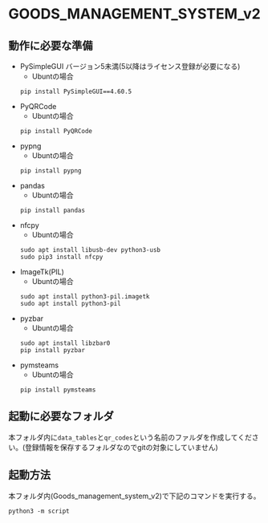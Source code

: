 # GOODS_MANAGEMENT_SYSTEM_v2
## 動作に必要な準備
- PySimpleGUI バージョン5未満(5以降はライセンス登録が必要になる)
  - Ubuntの場合
  ```
  pip install PySimpleGUI==4.60.5
  ```
- PyQRCode
  - Ubuntの場合
  ```
  pip install PyQRCode
  ```
- pypng
  - Ubuntの場合
  ```
  pip install pypng
  ```
- pandas
  - Ubuntの場合
  ```
  pip install pandas
  ```
- nfcpy
  - Ubuntの場合
  ```
  sudo apt install libusb-dev python3-usb
  sudo pip3 install nfcpy
  ```
- ImageTk(PIL)
  - Ubuntの場合
  ```
  sudo apt install python3-pil.imagetk
  sudo apt install python3-pil
  ```
- pyzbar
  - Ubuntの場合
  ```
  sudo apt install libzbar0
  pip install pyzbar
  ```
- pymsteams
  - Ubuntの場合
  ```
  pip install pymsteams
  ```
## 起動に必要なフォルダ
本フォルダ内に`data_tables`と`qr_codes`という名前のファルダを作成してください。(登録情報を保存するフォルダなのでgitの対象にしていません)
## 起動方法
本フォルダ内(Goods_management_system_v2)で下記のコマンドを実行する。
```
python3 -m script
```

